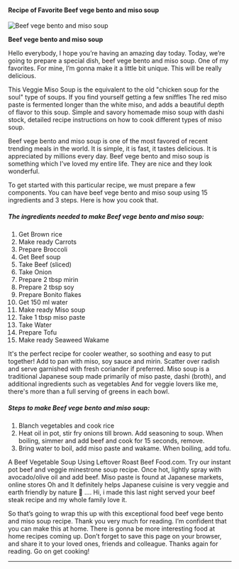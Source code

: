             

#### Recipe of Favorite Beef vege bento and miso soup

![Beef vege bento and miso soup](https://img-global.cpcdn.com/recipes/a1c56c94f637e6a6/751x532cq70/beef-vege-bento-and-miso-soup-recipe-main-photo.jpg)

**Beef vege bento and miso soup**

Hello everybody, I hope you’re having an amazing day today. Today, we’re going to prepare a special dish, beef vege bento and miso soup. One of my favorites. For mine, I’m gonna make it a little bit unique. This will be really delicious.

This Veggie Miso Soup is the equivalent to the old "chicken soup for the soul" type of soups. If you find yourself getting a few sniffles The red miso paste is fermented longer than the white miso, and adds a beautiful depth of flavor to this soup. Simple and savory homemade miso soup with dashi stock, detailed recipe instructions on how to cook different types of miso soup.

Beef vege bento and miso soup is one of the most favored of recent trending meals in the world. It is simple, it is fast, it tastes delicious. It is appreciated by millions every day. Beef vege bento and miso soup is something which I’ve loved my entire life. They are nice and they look wonderful.

To get started with this particular recipe, we must prepare a few components. You can have beef vege bento and miso soup using 15 ingredients and 3 steps. Here is how you cook that.

##### The ingredients needed to make Beef vege bento and miso soup:

1.  Get Brown rice
2.  Make ready Carrots
3.  Prepare Broccoli
4.  Get Beef soup
5.  Take Beef (sliced)
6.  Take Onion
7.  Prepare 2 tbsp mirin
8.  Prepare 2 tbsp soy
9.  Prepare Bonito flakes
10.  Get 150 ml water
11.  Make ready Miso soup
12.  Take 1 tbsp miso paste
13.  Take Water
14.  Prepare Tofu
15.  Make ready Seaweed Wakame

It's the perfect recipe for cooler weather, so soothing and easy to put together! Add to pan with miso, soy sauce and mirin. Scatter over radish and serve garnished with fresh coriander if preferred. Miso soup is a traditional Japanese soup made primarily of miso paste, dashi (broth), and additional ingredients such as vegetables And for veggie lovers like me, there's more than a full serving of greens in each bowl.

##### Steps to make Beef vege bento and miso soup:

1.  Blanch vegetables and cook rice
2.  Heat oil in pot, stir fry onions till brown. Add seasoning to soup. When boiling, simmer and add beef and cook for 15 seconds, remove.
3.  Bring water to boil, add miso paste and wakame. When boiling, add tofu.

A Beef Vegetable Soup Using Leftover Roast Beef Food.com. Try our instant pot beef and veggie minestrone soup recipe. Once hot, lightly spray with avocado/olive oil and add beef. Miso paste is found at Japanese markets, online stores Oh and It definitely helps Japanese cuisine is very veggie and earth friendly by nature 🙂 …. Hi, i made this last night served your beef steak recipe and my whole family love it.

So that’s going to wrap this up with this exceptional food beef vege bento and miso soup recipe. Thank you very much for reading. I’m confident that you can make this at home. There is gonna be more interesting food at home recipes coming up. Don’t forget to save this page on your browser, and share it to your loved ones, friends and colleague. Thanks again for reading. Go on get cooking!

* * *